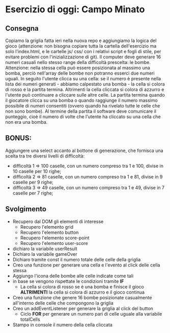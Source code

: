 # Esercizio di oggi: Campo Minato

## Consegna
Copiamo la griglia fatta ieri nella nuova repo e aggiungiamo la logica del gioco (attenzione: non bisogna copiare tutta la cartella dell'esercizio ma solo l'index.html, e le cartelle js/ css/ con i relativi script e fogli di stile, per evitare problemi con l'inizializzazione di git).
Il computer deve generare 16 numeri casuali nello stesso range della difficoltà prescelta: le bombe. Attenzione: nella stessa cella può essere posizionata al massimo una bomba, perciò nell'array delle bombe non potranno esserci due numeri uguali.
In seguito l'utente clicca su una cella: se il numero è presente nella lista dei numeri generati - abbiamo calpestato una bomba - la cella si colora di rosso e la partita termina. Altrimenti la cella cliccata si colora di azzurro e l'utente può continuare a cliccare sulle altre celle.
La partita termina quando il giocatore clicca su una bomba o quando raggiunge il numero massimo possibile di numeri consentiti (ovvero quando ha rivelato tutte le celle che non sono bombe).
Al termine della partita il software deve comunicare il punteggio, cioè il numero di volte che l'utente ha cliccato su una cella che non era una bomba.

## BONUS:
Aggiungere una select accanto al bottone di generazione, che fornisca una scelta tra tre diversi livelli di difficoltà:
- difficoltà 1 ⇒ 100 caselle, con un numero compreso tra 1 e 100, divise in 10 caselle per 10 righe;
- difficoltà 2 ⇒ 81 caselle, con un numero compreso tra 1 e 81, divise in 9 caselle per 9 righe;
- difficoltà 3 ⇒ 49 caselle, con un numero compreso tra 1 e 49, divise in 7 caselle per 7 righe;

## Svolgimento
- Recupero dal DOM gli elementi di interesse
  - Recupero l'elemento grid
  - Recupero l'elemento button
  - Recupero l'elemento score-point
  - Recupero l'elemento user-score
- dichiaro la variabile userResult
- Dichiaro la variabile gameOver
- Dichiaro tramite const il numero totale delle celle della griglia
- Creo una funzione per generare una cella e l'evento al click delle cella stessa
- Aggiungo l'icona delle bombe alle celle indicate come tali
- in base se vengono rispettate le condizioni tramite **IF**
    - La cella si colora di rosso se è una bomba e finisce il gioco
    **ALTRIMENTI** la cella si colora di azzurro e il gioco continua
- Creo una funzione che genere 16 bombe posizionate casualmente all'interno delle celle che compongono la griglia
- Creo un addEventListener per generare la griglia al click del button
  - Ciclo **FOR** per generare un numero pari di celle uguale alla variabile totalCells
- Stampo in console il numero della cella cliccata

